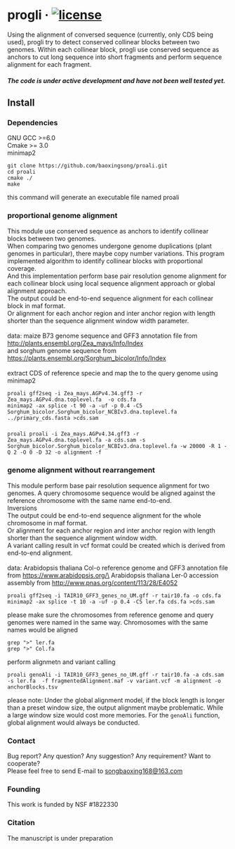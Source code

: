 # progli &middot; [![license][license-badge]][license]

Using the alignment of conversed sequence (currently, only CDS being used), progli try to detect conserved collinear blocks between two genomes. Within each collinear block, progli use conserved sequence as anchors to cut long sequence into short fragments and perform sequence alignment for each fragment.

##### The code is under active development and have not been well tested yet.

## Install
### Dependencies
GNU GCC >=6.0 \
Cmake >= 3.0 \
minimap2
```
git clone https://github.com/baoxingsong/proali.git
cd proali
cmake ./
make
```

this command will generate an executable file named proali

### proportional genome alignment 

This module use conserved sequence as anchors to identify collinear blocks between two genomes.\
When comparing two genomes undergone genome duplications (plant genomes in particular), there maybe copy number variations. This program implemented algorithm to identify collinear blocks with proportional coverage. \
And this implementation perform base pair resolution genome alignment for each collinear block using local sequence alignment approach or global alignment approach. \
The output could be end-to-end sequence alignment for each collinear block in maf format. \
Or alignment for each anchor region and inter anchor region with length shorter than the sequence alignment window width parameter. \
\
data: maize B73 genome sequence and GFF3 annotation file from http://plants.ensembl.org/Zea_mays/Info/Index \
and sorghum genome sequence from https://plants.ensembl.org/Sorghum_bicolor/Info/Index \
\
extract CDS of reference specie and map the to the query genome using minimap2 

```
proali gff2seq -i Zea_mays.AGPv4.34.gff3 -r Zea_mays.AGPv4.dna.toplevel.fa  -o cds.fa
minimap2 -ax splice -t 90 -a -uf -p 0.4 -C5 Sorghum_bicolor.Sorghum_bicolor_NCBIv3.dna.toplevel.fa ../primary_cds.fasta >cds.sam
```

### 
```
proali proali -i Zea_mays.AGPv4.34.gff3 -r Zea_mays.AGPv4.dna.toplevel.fa -a cds.sam -s Sorghum_bicolor.Sorghum_bicolor_NCBIv3.dna.toplevel.fa -w 20000 -R 1 -Q 2 -O 0 -D 32 -o alignment -f
```

### genome alignment without rearrangement
This module perform base pair resolution sequence alignment for two genomes. A query chromosome sequence would be aligned against the reference chromosome with the same name end-to-end. \
Inversions \
The output could be end-to-end sequence alignment for the whole chromosome in maf format. \
Or alignment for each anchor region and inter anchor region with length shorter than the sequence alignment window width. \
A variant calling result in vcf format could be created which is derived from end-to-end alignment. \
\
data: Arabidopsis thaliana Col-o reference genome and GFF3 annotation file from https://www.arabidopsis.org/\
Arabidopsis thaliana Ler-0 accession assembly from http://www.pnas.org/content/113/28/E4052
 
```
proali gff2seq -i TAIR10_GFF3_genes_no_UM.gff -r tair10.fa -o cds.fa
minimap2 -ax splice -t 10 -a -uf -p 0.4 -C5 ler.fa cds.fa >cds.sam
```
please make sure the chromosomes from reference genome and query genomes were named in the same way. Chromosomes with the same names would be aligned
```
grep ">" ler.fa
grep ">" Col.fa
```
perform alignmetn and variant calling
```
proali genoAli -i TAIR10_GFF3_genes_no_UM.gff -r tair10.fa -a cds.sam -s ler.fa  -f fragmentedAlignment.maf -v variant.vcf -m alignment -o anchorBlocks.tsv
```
please note: Under the global alignment model, if the block length is longer than a preset window size, the output alignment maybe problematic. While a large window size would cost more memories.
For the `genoAli` function, global alignment would always be conducted. 

### Contact
Bug report? Any question? Any suggestion? Any requirement? Want to cooperate?\
Please feel free to send E-mail to songbaoxing168@163.com

### Founding
This work is funded by NSF #1822330

### Citation
The manuscript is under preparation

[license]: ./LICENSE
[license-badge]: https://img.shields.io/badge/license-MIT-blue.svg
